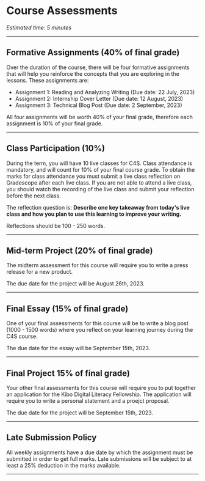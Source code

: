 # Course Assessments
*Estimated time: 5 minutes*

---

## Formative Assignments (40% of final grade)

Over the duration of the course, there will be four formative assignments that will help you reinforce the concepts that you are exploring in the lessons. These assignments are:

- Assignment 1: Reading and Analyzing Writing (Due date: 22 July, 2023)
- Assignment 2: Internship Cover Letter (Due date: 12 August, 2023)
- Assignment 3: Technical Blog Post (Due date: 2 September, 2023)

All four assignments will be worth 40% of your final grade, therefore each assignment is 10% of your final grade.

---

## Class Participation (10%)

During the term, you will have 10 live classes for C4S. Class attendance is mandatory, and will count for 10% of your final course grade. To obtain the marks for class attendance you must submit a live class reflection on Gradescope after each live class. If you are not able to attend a live class, you should watch the recording of the live class and submit your reflection before the next class.

The reflection question is: **Describe one key takeaway from today's live class and how you plan to use this learning to improve your writing.**

Reflections should be 100 - 250 words.

---

## Mid-term Project (20% of final grade)

The midterm assessment for this course will require you to write a press release for a new product.

The due date for the project will be August 26th, 2023.

---

## Final Essay (15% of final grade)

One of your final assessments for this course will be to write a blog post (1000 - 1500 words) where you reflect on your learning journey during the C4S course.

The due date for the essay will be September 15th, 2023.

---

## Final Project 15% of final grade) 

Your other final assessments for this course will require you to put together an application for the Kibo Digital Literacy Fellowship. The application will require you to write a personal statement and a proejct proposal.

The due date for the project will be September 15th, 2023.

---

## Late Submission Policy

All weekly assignments have a due date by which the assignment must be submitted in order to get full marks. Late submissions will be subject to at least a 25% deduction in the marks available. 

---
